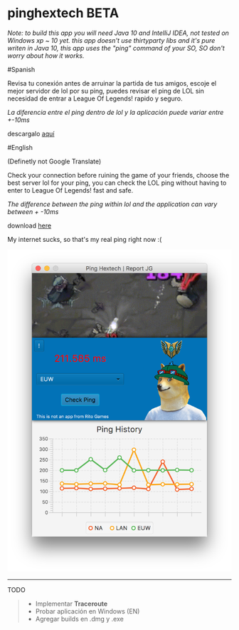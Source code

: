 # pinghextech BETA

*Note: to build this app you will need Java 10 and IntelliJ IDEA, not tested on Windows xp ~ 10 yet.
this app doesn't use thirtyparty libs and it's pure writen in Java 10, this app uses the "ping" command of your SO, SO don't worry about how it works.*

#Spanish

Revisa tu conexión antes de arruinar la partida de tus amigos, escoje el mejor servidor de lol por su ping, puedes revisar el ping de LOL sin necesidad de entrar a League Of Legends! rapido y seguro.

*La diferencia entre el ping dentro de lol y la aplicación puede variar entre +-10ms*

descargalo [aquí][1]

#English

(Definetly not Google Translate)

Check your connection before ruining the game of your friends, choose the best server lol for your ping, you can check the LOL ping without having to enter to League Of Legends! fast and safe.

*The difference between the ping within lol and the application can vary between + -10ms*

download [here][1]

My internet sucks, so that's my real ping right now :(

![alt text](https://github.com/d0tplist/pinghextech/blob/master/screenshot.png)

[1]: https://github.com/d0tplist/pinghextech/releases




___

TODO

> * Implementar **Traceroute**
> * Probar aplicación en Windows (EN)
> * Agregar builds en .dmg y .exe
